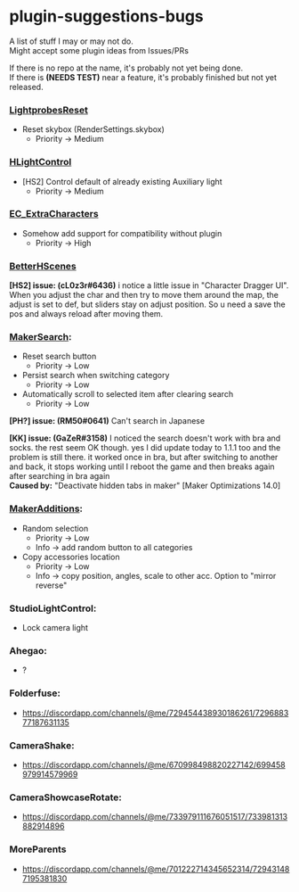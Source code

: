 # plugin-suggestions-bugs

A list of stuff I may or may not do.   
Might accept some plugin ideas from Issues/PRs

If there is no repo at the name, it's probably not yet being done.  
If there is **(NEEDS TEST)** near a feature, it's probably finished but not yet released.  

### [LightprobesReset](https://github.com/Mantas-2155X/LightprobesReset)
* Reset skybox (RenderSettings.skybox)
  * Priority -> Medium

### [HLightControl](https://github.com/Mantas-2155X/HLightControl)
* [HS2] Control default of already existing Auxiliary light
  * Priority -> Medium

### [EC_ExtraCharacters](https://github.com/Mantas-2155X/EC_ExtraCharacters)
* Somehow add support for compatibility without plugin
  * Priority -> High

### [BetterHScenes](https://github.com/Mantas-2155X/BetterHScenes)
**[HS2] issue: (cL0z3r#6436)** i notice a little issue in "Character Dragger UI".  When you adjust the char and then try to move them around the map, the adjust is set to def, but sliders stay on adjust position. So u need a save the pos and always reload after moving them.

### [MakerSearch](https://github.com/Mantas-2155X/MakerSearch):
* Reset search button
  * Priority -> Low
* Persist search when switching category
  * Priority -> Low
* Automatically scroll to selected item after clearing search
  * Priority -> Low

**[PH?] issue: (RM50#0641)** Can't search in Japanese

**[KK] issue: (GaZeR#3158)** I noticed the search doesn't work with bra and socks. the rest seem OK though. yes I did update today to 1.1.1 too and the problem is still there.
it worked once in bra, but after switching to another and back, it stops working until I reboot the game
and then breaks again after searching in bra again  
**Caused by:** "Deactivate hidden tabs in maker" [Maker Optimizations 14.0]

### [MakerAdditions](https://github.com/Mantas-2155X/MakerAdditions):
* Random selection
  * Priority -> Low
  * Info -> add random button to all categories
* Copy accessories location
  * Priority -> Low
  * Info -> copy position, angles, scale to other acc. Option to "mirror reverse"

### StudioLightControl:
* Lock camera light

### Ahegao:
* ?

### Folderfuse:
* https://discordapp.com/channels/@me/729454438930186261/729688377187631135

### CameraShake:
* https://discordapp.com/channels/@me/670998498820227142/699458979914579969

### CameraShowcaseRotate: 
* https://discordapp.com/channels/@me/733979111676051517/733981313882914896

### MoreParents
* https://discordapp.com/channels/@me/701222714345652314/729431487195381830
